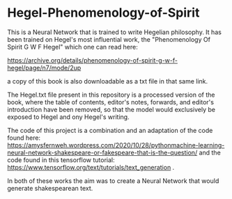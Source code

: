 # Hegel-Phenomenology-of-Spirit

This is a Neural Network that is trained to write Hegelian philosophy. It has been trained on 
Hegel's most influential work, the "Phenomenology Of Spirit G W F Hegel" which one can read here: 

https://archive.org/details/phenomenology-of-spirit-g-w-f-hegel/page/n7/mode/2up

a copy of this book is also downloadable as a txt file in that same link. 

The Hegel.txt file present in this repository is a processed version of the book, where the table of contents, editor's notes, forwards, and editor's introduction have been removed, so that the model would exclusively be exposed to Hegel and ony Hegel's writing.

The code of this project is a combination and an adaptation of the code found here: 
https://amysfernweh.wordpress.com/2020/10/28/pythonmachine-learning-neural-network-shakespeare-or-fakespeare-that-is-the-question/ and the code found in this tensorflow tutorial: https://www.tensorflow.org/text/tutorials/text_generation . 

In both of these works the aim was to create a Neural Network that would generate shakespearean text.
